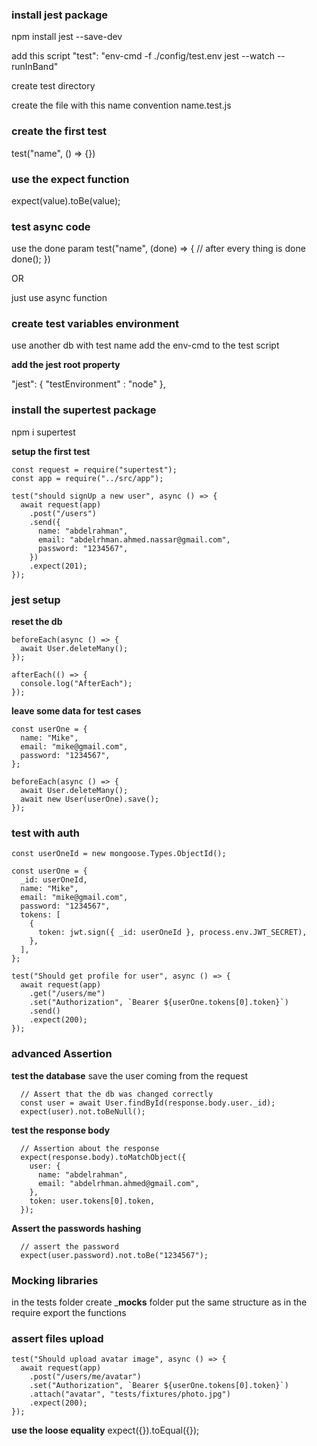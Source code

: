 ### install jest package

npm install jest --save-dev

add this script
"test": "env-cmd -f ./config/test.env jest --watch --runInBand"

create test directory

create the file with this name convention
name.test.js

### create the first test

test("name", () => {})

### use the expect function

expect(value).toBe(value);

### test async code

use the done param
test("name", (done) => {
// after every thing is done
done();
})

OR

just use async function

### create test variables environment

use another db with test name
add the env-cmd to the test script

**add the jest root property**

"jest": {
"testEnvironment" : "node"
},

### install the supertest package

npm i supertest

**setup the first test**

```
const request = require("supertest");
const app = require("../src/app");

test("should signUp a new user", async () => {
  await request(app)
    .post("/users")
    .send({
      name: "abdelrahman",
      email: "abdelrhman.ahmed.nassar@gmail.com",
      password: "1234567",
    })
    .expect(201);
});

```

### jest setup

**reset the db**

```
beforeEach(async () => {
  await User.deleteMany();
});

afterEach(() => {
  console.log("AfterEach");
});

```

**leave some data for test cases**

```
const userOne = {
  name: "Mike",
  email: "mike@gmail.com",
  password: "1234567",
};

beforeEach(async () => {
  await User.deleteMany();
  await new User(userOne).save();
});
```

### test with auth

```
const userOneId = new mongoose.Types.ObjectId();

const userOne = {
  _id: userOneId,
  name: "Mike",
  email: "mike@gmail.com",
  password: "1234567",
  tokens: [
    {
      token: jwt.sign({ _id: userOneId }, process.env.JWT_SECRET),
    },
  ],
};

```

```
test("Should get profile for user", async () => {
  await request(app)
    .get("/users/me")
    .set("Authorization", `Bearer ${userOne.tokens[0].token}`)
    .send()
    .expect(200);
});

```

### advanced Assertion

**test the database**
save the user coming from the request

```
  // Assert that the db was changed correctly
  const user = await User.findById(response.body.user._id);
  expect(user).not.toBeNull();
```

**test the response body**

```
  // Assertion about the response
  expect(response.body).toMatchObject({
    user: {
      name: "abdelrahman",
      email: "abdelrhman.ahmed@gmail.com",
    },
    token: user.tokens[0].token,
  });
```

**Assert the passwords hashing**

```
  // assert the password
  expect(user.password).not.toBe("1234567");
```

### Mocking libraries

in the tests folder create \_**mocks** folder
put the same structure as in the require
export the functions

### assert files upload

```
test("Should upload avatar image", async () => {
  await request(app)
    .post("/users/me/avatar")
    .set("Authorization", `Bearer ${userOne.tokens[0].token}`)
    .attach("avatar", "tests/fixtures/photo.jpg")
    .expect(200);
});
```

**use the loose equality**
expect({}).toEqual({});

